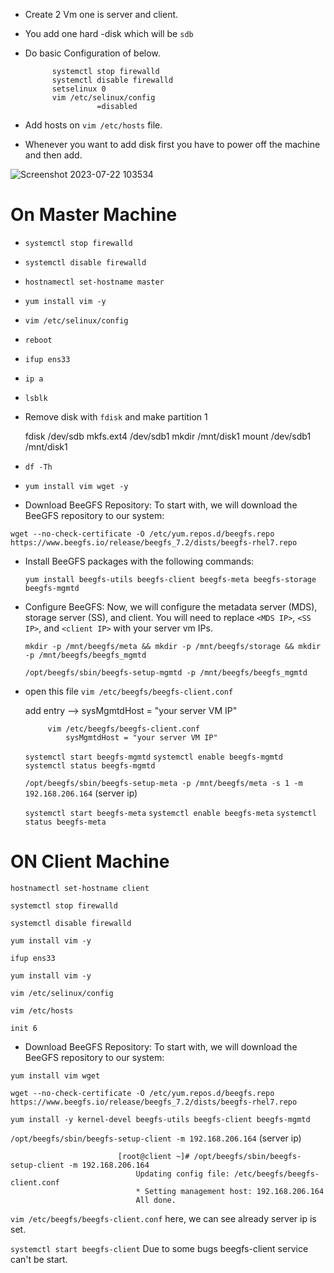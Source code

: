 * Create 2 Vm one is server and client.
* You add one hard -disk which will be `sdb`
* Do basic Configuration of below.
  
            systemctl stop firewalld
            systemctl disable firewalld
            setselinux 0
            vim /etc/selinux/config
                      =disabled
  
* Add hosts on `vim /etc/hosts` file.
* Whenever you want to add disk first you have to power off the machine and then add.

![Screenshot 2023-07-22 103534](https://github.com/PrachiNimgade/Storage-and-Backkup-Management/assets/113961419/3d702606-51a4-4b2b-a32a-c33a7bae6cf0)

# On Master Machine

 * `systemctl stop firewalld`
 * `systemctl disable firewalld`
 * `hostnamectl set-hostname master`
 * `yum install vim -y`
 * `vim /etc/selinux/config`
 * `reboot`
 * `ifup ens33`
 * `ip a`
 * `lsblk`
 * Remove disk with `fdisk` and make partition 1
   
      fdisk /dev/sdb
      mkfs.ext4 /dev/sdb1
      mkdir /mnt/disk1
      mount /dev/sdb1 /mnt/disk1
   
 * `df -Th`
   
 * `yum install vim wget -y`

 * Download BeeGFS Repository:
    To start with, we will download the BeeGFS repository to our system:

 `wget --no-check-certificate -O /etc/yum.repos.d/beegfs.repo https://www.beegfs.io/release/beegfs_7.2/dists/beegfs-rhel7.repo`


* Install BeeGFS packages with the following commands:


  `yum install beegfs-utils beegfs-client beegfs-meta beegfs-storage beegfs-mgmtd`


* Configure BeeGFS:
    Now, we will configure the metadata server (MDS), storage server (SS), and client. You will need to replace `<MDS IP>`, `<SS IP>`, and `<client IP>` with your server vm IPs.


  `mkdir -p /mnt/beegfs/meta && mkdir -p /mnt/beegfs/storage && mkdir -p /mnt/beegfs/beegfs_mgmtd`


   `/opt/beegfs/sbin/beegfs-setup-mgmtd -p /mnt/beegfs/beegfs_mgmtd`


* open this file `vim /etc/beegfs/beegfs-client.conf`

  
	add entry --> sysMgmtdHost = "your server VM IP"


           vim /etc/beegfs/beegfs-client.conf
		       sysMgmtdHost = "your server VM IP"


  `systemctl start beegfs-mgmtd`
  `systemctl enable beegfs-mgmtd`
  `systemctl status beegfs-mgmtd`


   `/opt/beegfs/sbin/beegfs-setup-meta -p /mnt/beegfs/meta -s 1 -m 192.168.206.164` (server ip)


   `systemctl start beegfs-meta`
   `systemctl enable beegfs-meta`
   `systemctl status beegfs-meta`



$$$$$$$$$$$$$$$$$$$$$$$$$$$$$$$$$$$$$$$$$$$$$$$$$$$$$$$$$$$$$$$$$$$$$$$$$$$$$$$$$$$$$$$$$$$$$$$$$$$$$$$$$$$$$$$$$$$$$$$$$$$$$$$$$$$$$$$$$$$$$$$$

# ON Client Machine

`hostnamectl set-hostname client`

`systemctl stop firewalld`

`systemctl disable firewalld`

`yum install vim -y`
    
 `ifup ens33`
 
 `yum install vim -y`
 
 `vim /etc/selinux/config`
 
 `vim /etc/hosts`
 
  `init 6`

* Download BeeGFS Repository:
    To start with, we will download the BeeGFS repository to our system:

 `yum install vim wget`
 
  `wget --no-check-certificate -O /etc/yum.repos.d/beegfs.repo https://www.beegfs.io/release/beegfs_7.2/dists/beegfs-rhel7.repo`
  
  `yum install -y kernel-devel beegfs-utils beegfs-client beegfs-mgmtd`
  
  `/opt/beegfs/sbin/beegfs-setup-client -m 192.168.206.164` (server ip)
				
				            [root@client ~]# /opt/beegfs/sbin/beegfs-setup-client -m 192.168.206.164
						        Updating config file: /etc/beegfs/beegfs-client.conf
 						        * Setting management host: 192.168.206.164
						        All done.
              
`vim /etc/beegfs/beegfs-client.conf`  here, we can see already server ip is set.

`systemctl start beegfs-client`  Due to some bugs beegfs-client service can't be start.

			





